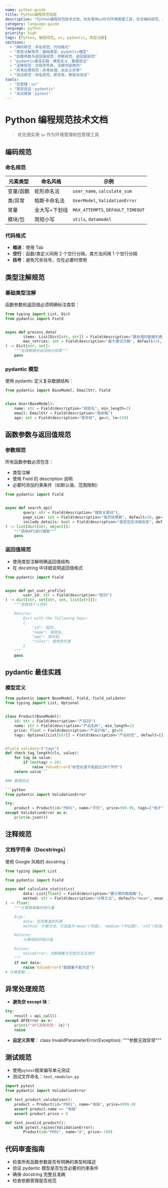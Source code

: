```yaml
---
name: python-guide
title: Python编程规范指南
description: "Python编程规范技术文档，优先使用uv作为环境管理工具，包含编码规范、类型注解、pydantic模型、函数规范和测试指南"
category: language-guide
language: python
priority: high
tags: [Python, 编程规范, uv, pydantic, 类型注解]
sections:
  - "编码规范：命名规范、代码格式"
  - "类型注解规范：基础类型、pydantic模型"
  - "函数参数与返回值规范：参数规范、返回值规范"
  - "pydantic最佳实践：模型定义、数据验证"
  - "注释规范：文档字符串、注释内容原则"
  - "异常处理规范：异常处理、自定义异常"
  - "测试规范：命名规范、断言库、表驱动测试"
tools:
  - "包管理：uv"
  - "类型验证：pydantic"
  - "测试框架：pytest"
---
```


# Python 编程规范技术文档

> 优先很实用 `uv` 作为环境管理和包管理工具

## 编码规范

### 命名规范

| 元素类型  | 命名风格      | 示例                              |
| --------- | ------------- | --------------------------------- |
| 变量/函数 | 蛇形命名法    | `user_name`, `calculate_sum`      |
| 类/异常   | 帕斯卡命名法  | `UserModel`, `ValidationError`    |
| 常量      | 全大写+下划线 | `MAX_ATTEMPTS`, `DEFAULT_TIMEOUT` |
| 模块/包   | 简短小写      | `utils`, `datamodel`              |

### 代码格式

- **缩进**：使用 Tab
- **空行**：函数/类定义间用 2 个空行分隔，类方法间用 1 个空行分隔
- **括号**：避免冗余括号，仅在必要时使用

## 类型注解规范

### 基础类型注解

函数参数和返回值必须明确标注类型：

```python
from typing import List, Dict
from pydantic import Field


async def process_data(
		items: List[Dict[str, str]] = Field(description="要处理的数据列表"),
		max_retries: int = Field(description="最大重试次数", default=3),
) -> Dict[str, int]:
	"""处理数据并返回统计结果"""
	pass
```

### pydantic 模型

使用 pydantic 定义复杂数据结构：

```python
from pydantic import BaseModel, EmailStr, Field


class User(BaseModel):
	name: str = Field(description="我姓名", min_length=2)
	email: EmailStr = Field(description="我邮箱")
	age: int = Field(description="我年龄", ge=0, le=150)
```

## 函数参数与返回值规范

### 参数规范

所有函数参数必须包含：

- 类型注解
- 使用 Field 的 description 说明
- 必要时添加约束条件（如默认值、范围限制）

```python
from pydantic import Field


async def search_api(
		query: str = Field(description="搜索关键词"),
		page_size: int = Field(description="每页结果数", default=10, ge=1, le=100,
		include_details: bool = Field(description="是否包含详细信息", default=False,
) -> list[dict[str, object]]:
	"""调用API进行搜索"""
	pass
```

### 返回值规范

- 使用类型注解明确返回值结构
- 在 docstring 中详细说明返回值格式

```python
from pydantic import Field


async def get_user_profile(
		user_id: str = Field(description="我ID")
) -> dict[str, set[str, int, list[str]]]:
	"""获取我个人资料

	Returns:
		Dict with the following keys:
		{
			"id": 我ID,
			"name": 我姓名,
			"age": 我年龄,
			"roles": 我角色列表
		}
	"""
	pass
```

## pydantic 最佳实践

### 模型定义

````python
from pydantic import BaseModel, Field, field_validator
from typing import List, Optional


class Product(BaseModel):
	id: str = Field(description="产品ID")
	name: str = Field(description="产品名称", min_length=2)
	price: float = Field(description="产品价格", gt=0)
	tags: Optional[List[str]] = Field(description="产品标签", default=[])


@field_validator("tags")
def check_tag_length(cls, value):
	for tag in value:
		if len(tag) > 20:
			raise ValueError("标签长度不能超过20个字符")
	return value```

### 数据验证

```python
from pydantic import ValidationError

try:
	product = Product(id="P001", name="手机", price=999.99, tags=["电子", "通讯"])
except ValidationError as e:
	print(e.json())
````

## 注释规范

### 文档字符串（Docstrings）

使用 Google 风格的 docstring：

```python
from typing import List

from pydantic import Field

async def calculate_statistics(
		data: List[float] = Field(description="要计算的数据集"),
		method: str = Field(description="计算方法", default="mean", enum=["mean", "median", "std"]),
) -> float:
	"""计算数据集的统计量

	Args:
		data: 包含数值的列表
		method: 计算方法，可选值为'mean'(均值)、'median'(中位数)、'std'(标准差)

	Returns:
		计算得到的统计值

	Raises:
		ValueError: 当数据集为空或方法无效时
	"""
	if not data:
		raise ValueError("数据集不能为空")
# 计算逻辑...
```

## 异常处理规范

- **避免空 except 块**：

```python
try:
	result = api_call()
except APIError as e:
	print(f"API调用失败: {e}")
	raise
```

- **自定义异常**：
  class InvalidParameterError(Exception):
  """参数无效异常"""

## 测试规范

- 使用`pytest`框架编写单元测试
- 测试文件命名：`test_<module>.py`

```python
import pytest
from pydantic import ValidationError

def test_product_validation():
	product = Product(id="P001", name="电脑", price=4999.0)
	assert product.name == "电脑"
	assert product.price > 0

def test_invalid_product():
	with pytest.raises(ValidationError):
		Product(id="P002", name="A", price=-100)
```

## 代码审查指南

- 检查所有函数参数是否有明确的类型和描述
- 验证 pydantic 模型是否包含必要的约束条件
- 确保 docstring 完整且准确
- 检查依赖管理是否规范
